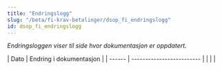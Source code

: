 ```yaml
---
title: "Endringslogg"
slug: "/beta/fi-krav-betalinger/dsop_fi_endringslogg"
id: dsop_fi_endringslogg
---
```


*Endringsloggen viser til side hvor dokumentasjon er oppdatert.*

| Dato | Endring i dokumentasjon |
| ------ | ------------------------- |  | |                         |



